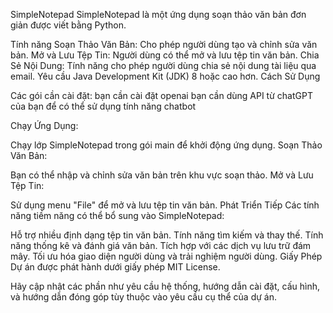 SimpleNotepad
SimpleNotepad là một ứng dụng soạn thảo văn bản đơn giản được viết bằng Python.

Tính năng
Soạn Thảo Văn Bản: Cho phép người dùng tạo và chỉnh sửa văn bản.
Mở và Lưu Tệp Tin: Người dùng có thể mở và lưu tệp tin văn bản.
Chia Sẻ Nội Dung: Tính năng cho phép người dùng chia sẻ nội dung tài liệu qua email.
Yêu cầu
Java Development Kit (JDK) 8 hoặc cao hơn.
Cách Sử Dụng

Các gói cần cài đặt:
bạn cần cài đặt openai
bạn cần dùng API từ chatGPT của bạn để có thể sử dụng tính năng chatbot

Chạy Ứng Dụng:

Chạy lớp SimpleNotepad trong gói main để khởi động ứng dụng.
Soạn Thảo Văn Bản:

Bạn có thể nhập và chỉnh sửa văn bản trên khu vực soạn thảo.
Mở và Lưu Tệp Tin:

Sử dụng menu "File" để mở và lưu tệp tin văn bản.
Phát Triển Tiếp
Các tính năng tiềm năng có thể bổ sung vào SimpleNotepad:

Hỗ trợ nhiều định dạng tệp tin văn bản.
Tính năng tìm kiếm và thay thế.
Tính năng thống kê và đánh giá văn bản.
Tích hợp với các dịch vụ lưu trữ đám mây.
Tối ưu hóa giao diện người dùng và trải nghiệm người dùng.
Giấy Phép
Dự án được phát hành dưới giấy phép MIT License.

Hãy cập nhật các phần như yêu cầu hệ thống, hướng dẫn cài đặt, cấu hình, và hướng dẫn đóng góp tùy thuộc vào yêu cầu cụ thể của dự án.
